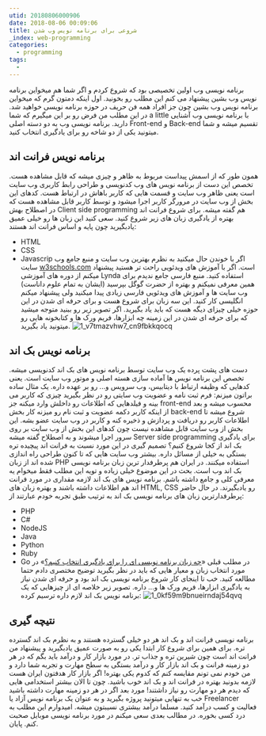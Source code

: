 ```yaml
---
utid: 20180806000906
date: 2018-08-06 00:09:06
title: شروعی برای برنامه نویس وب شدن
_index: web-programming
categories:
  - programming
tags:
  -
---
```

برنامه نویسی وب اولین تخصیصی بود که شروع کردم و اگر شما هم میخواین برنامه نویس وب بشین پیشنهاد می کنم این مطلب رو بخونید.
اول اینکه دمتون گرم که میخواین برنامه نویس وب بشین چون جز افراد همه فن حریف در حوزه برنامه نویسی خواهید شد.
در این مطلب من فرض رو بر این میگیرم که شما a little با برنامه نویسی وب آشنایی دارید.
برنامه نویسی وب به دو دسته اصلی Front-end و Back-end تقسیم میشه و شما میتونید یکی از دو شاخه رو برای یادگیری انتخاب کنید.

## برنامه نویس فرانت اند
همون طور که از اسمش پیداست مربوط به ظاهر و چیزی میشه که قابل مشاهده هست. تخصص این دست از برنامه نویس های وب کدنویسی و طراحی رابط کاربری وب سایت است یعنی ظاهر وب سایت و قسمت هایی که کاربر باهاش در ارتباط هست.
کدهای این بخش از وب سایت در مرورگر کاربر اجرا میشود و توسط کاربر قابل مشاهده هست که در اصطلاح بهش Client side programming هم گفته میشه.
برای شروع فرانت اند بهتره از یادگیری زبان های زیر شروع کنید. سعی کنید این زبان ها رو خیلی عمیق یادبگیرید چون پایه و اساس فرانت اند هستند:
- HTML
- CSS
- Javascrip
اگر با خوندن حال میکنید به نظرم بهترین وب سایت و منبع جامع وب سایت [w3schools.com](https://www.w3schools.com/) است. اگر با آموزش های ویدئویی راحت تر هستید پیشنهاد میکنم از دوره های آموزشی Lynda استفاده کنید.
منبع فارسی جامع ندیدم برای همین معرفی نمیکنم و بهتره از حضرت گوگل بپرسید (ایشان به تمام علوم داناست) وب سایت ها و آموزش های ویدئویی فارسی زیادی پیدا میکنید ولی پیشنهاد میکنم انگلیسی کار کنید.
این سه زبان برای شروع هست و برای حرفه ای شدن در این حوزه خیلی چیزای دیگه هست که باید یاد بگیرید. اگر تصویر زیر رو ببنید متوجه میشید که برای حرفه ای شدن در این زمینه چه ابزارها، فریم ورک ها و کتابخونه هایی رو میتونید یاد بگیرید.
![1_v7tmazvhw7_cn9fbkkqocq](https://user-images.githubusercontent.com/8302633/43689602-60b002ac-9912-11e8-9180-188d8923703a.png)


## برنامه نویس بک اند
دست های پشت پرده یک وب سایت توسط برنامه نویس های بک اند کدنویسی میشه. تخصص این برنامه نویس ها آماده سازی هسته اصلی و موتور وب سایت است. یعنی کدهایی که وظیفه ارتباط با دیتابیس، وب سرویس و... رو بر عهده داره. یک مثال ساده براتون میزنم:
فرم ثبت نامه و عضویت وب سایتی رو در نظر بگیرید چیزی که کاربر می بینه و فیلدهایی که اطلاعات رو داخلش وارد میکنه جز front-end محسوب میشه و بعد از اینکه کاربر دکمه عضویت و ثبت نام رو میزنه کار بخش back-end شروع میشه تا اطلاعات کاربر رو دریافت و پردازش و ذخیره کنه و کاربر در وب سایت عضو بشه.
این بخش از وب سایت قابل مشاهده نیست چون کدهای این بخش از وب سایت بر روی سرور اجرا میشوند و به اصطلاح گفته میشه Server side programming
برای یادگیری بک اند از کجا شروع کنیم؟
تصمیم گیری در این مورد نسبت به فرانت اند پیچیده تره بستگی به خیلی از مسائل داره. بیشتر وب سایت هایی که تا کنون طراحی راه اندازی شده اند از زبان PHP استفاده میکنند. در ایران هم پرطرفدار ترین زبان برنامه نویسی بک اند وب است.
بحث در این موضوع خیلی زیاده و تویه این مطلب فقط میخوام یه معرفی کلی و جامع داشته باشم.
برنامه نویس های بک اند لازمه مقداری در مورد فرانت اند هم اطلاعات داشته باشند و بهتره زبان های HTML, CSS رو یادبگیرند. 
در حال حاضر پرطرفدارترین زبان های برنامه نویسی بک اند به ترتیب طبق تجربه خودم عبارتند از:
- PHP
- C#
- NodeJS
- Java
- Python
- Ruby
- Go
در مطلب قبلی «[چه زبان برنامه نویسی ای را برای یادگیری انتخاب کنیم؟](https://alihesari.com/farsi/what-language-to-start-programming/)» در مورد انتخاب زبان و معیار هایی که باید در نظر بگیرید توضیح مختصری دادم حتما مطالعه کنید.
خب تا اینجای کار شروع برنامه نویسی بک اند بود و حرفه ای شدن نیاز به یادگیری ابزارها، فریم ورک ها و... داره. تصویر زیر خلاصه ای از چیزهایی که یک برنامه نویس بک اند لازم داره ترسیم کرده:
![1_0kf59m9bnueirndaj54qvq](https://user-images.githubusercontent.com/8302633/43689871-a61fc3ec-9915-11e8-90a4-046ca706a43f.png)

## نتیچه گیری
برنامه نویسی فرانت اند و بک اند هر دو خیلی گسترده هستند و به نظرم بک اند گسترده تره. برای همین برای شروع کار ابتدا یکی رو به صورت عمیق یادبگیرید و پیشنهاد من فرانت اند است چون شیرین تره و جذاب تر.
در مورد بازار کار و درآمد باید بگم که در هر دو زمینه فرانت و بک اند بازار کار و درآمد بستگی به سطح مهارت و تجربه شما دارد و من خودم نمی تونم مقایسه کنم که کدوم یکی بهتره! اگر بازار کار هدفتون ایران هست لازمه بدونید بهتره در فرانت اند و بک اند خوب باشید. چون تا الان بیشتر استخدامی هایی که دیدم هر دو مهارت رو نیاز داشتند! مورد بعد اگر در هر دو زمینه مهارت داشته باشید خب به تنهایی میتونید پروژه بگیرید و به عنوان یک برنامه نویس آزاد یا Freelancer فعالیت و کسب درآمد کنید. مسلما درآمد بیشتری نسیبتون میشه.
امیدوارم این مطلب به درد کسی بخوره. در مطالب بعدی سعی میکنم در مورد برنامه نویسی موبایل صحبت کنم. پایان.